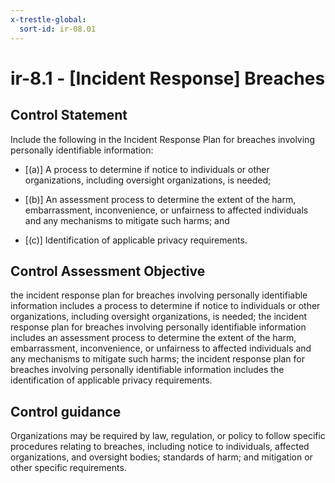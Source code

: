 ```yaml
---
x-trestle-global:
  sort-id: ir-08.01
---
```


# ir-8.1 - \[Incident Response\] Breaches

## Control Statement

Include the following in the Incident Response Plan for breaches involving personally identifiable information:

- \[(a)\] A process to determine if notice to individuals or other organizations, including oversight organizations, is needed;

- \[(b)\] An assessment process to determine the extent of the harm, embarrassment, inconvenience, or unfairness to affected individuals and any mechanisms to mitigate such harms; and

- \[(c)\] Identification of applicable privacy requirements.

## Control Assessment Objective

the incident response plan for breaches involving personally identifiable information includes a process to determine if notice to individuals or other organizations, including oversight organizations, is needed;
the incident response plan for breaches involving personally identifiable information includes an assessment process to determine the extent of the harm, embarrassment, inconvenience, or unfairness to affected individuals and any mechanisms to mitigate such harms;
the incident response plan for breaches involving personally identifiable information includes the identification of applicable privacy requirements.

## Control guidance

Organizations may be required by law, regulation, or policy to follow specific procedures relating to breaches, including notice to individuals, affected organizations, and oversight bodies; standards of harm; and mitigation or other specific requirements.
